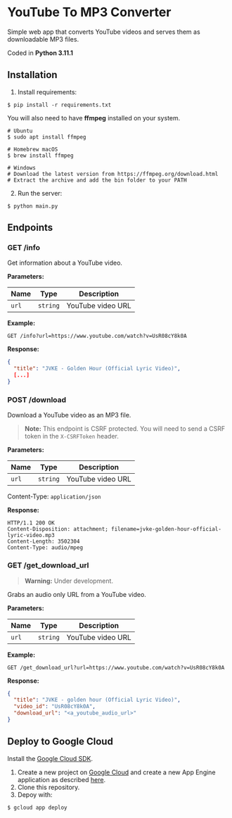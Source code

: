 # YouTube To MP3 Converter

Simple web app that converts YouTube videos and serves them as downloadable MP3 files.

Coded in **Python 3.11.1**

## Installation

1. Install requirements:
```shell
$ pip install -r requirements.txt
```

You will also need to have **ffmpeg** installed on your system.

```shell
# Ubuntu
$ sudo apt install ffmpeg

# Homebrew macOS
$ brew install ffmpeg

# Windows
# Download the latest version from https://ffmpeg.org/download.html
# Extract the archive and add the bin folder to your PATH
```

2. Run the server:
```shell
$ python main.py
```

## Endpoints

### GET /info

Get information about a YouTube video.

**Parameters:**

| Name | Type | Description |
| ---- | ---- | ----------- |
| `url` | `string` | YouTube video URL |

**Example:**

```http
GET /info?url=https://www.youtube.com/watch?v=UsR08cY8k0A
```

**Response:**

```json
{
  "title": "JVKE - Golden Hour (Official Lyric Video)",
  [...]
}
```

### POST /download

Download a YouTube video as an MP3 file.

> **Note:**
> This endpoint is CSRF protected. You will need to send a CSRF token in the `X-CSRFToken` header.

**Parameters:**

| Name | Type | Description |
| ---- | ---- | ----------- |
| `url` | `string` | YouTube video URL |

Content-Type: `application/json`

**Response:**

```http
HTTP/1.1 200 OK
Content-Disposition: attachment; filename=jvke-golden-hour-official-lyric-video.mp3
Content-Length: 3502304
Content-Type: audio/mpeg
```

### GET /get_download_url

> **Warning:**
> Under development.

Grabs an audio only URL from a YouTube video.

**Parameters:**

| Name | Type | Description |
| ---- | ---- | ----------- |
| `url` | `string` | YouTube video URL |

**Example:**

```http
GET /get_download_url?url=https://www.youtube.com/watch?v=UsR08cY8k0A
```

**Response:**

```json
{
  "title": "JVKE - golden hour (Official Lyric Video)",
  "video_id": "UsR08cY8k0A",
  "download_url": "<a_youtube_audio_url>"
}
```

## Deploy to Google Cloud

Install the [Google Cloud SDK](https://cloud.google.com/sdk/docs/install).

1. Create a new project on [Google Cloud](https://console.cloud.google.com/) and create a new App Engine application as described [here](https://cloud.google.com/appengine/docs/standard/python3/building-app/creating-gcp-project).
2. Clone this repository.
3. Depoy with:
```shell
$ gcloud app deploy
```

